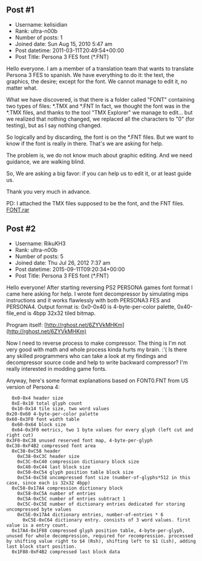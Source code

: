 ## Post #1
- Username: kelisidian
- Rank: ultra-n00b
- Number of posts: 1
- Joined date: Sun Aug 15, 2010 5:47 am
- Post datetime: 2011-03-11T20:49:54+00:00
- Post Title: Persona 3 FES font (*.FNT)

Hello everyone. I am a member of a translation team that wants to translate Persona 3 FES to spanish. We have everything to do it: the text, the graphics, the desire; except for the font. We cannot manage to edit it, no matter what.

What we have discovered, is that there is a folder called "FONT" containing two types of files: *.TMX and *.FNT 
In fact, we thought the font was in the *.TMX files, and thanks to the tool "TMX Explorer" we manage to edit... but we realized that nothing changed, we replaced all the characters to "0" (for testing), but as I say nothing changed.

So logically and by discarding, the font is on the *.FNT files. But we want to know if the font is really in there. That's we are asking for help.

The problem is, we do not know much about graphic editing. And we need guidance, we are walking blind.

So, We are asking a big favor: if you can help us to edit it, or at least guide us.

Thank you very much in advance.

PD: I attached the TMX files supposed to be the font, and the FNT files.
[FONT.rar](https://xentaxbackup.github.io/file/4046_FONT.rar)
## Post #2
- Username: RikuKH3
- Rank: ultra-n00b
- Number of posts: 5
- Joined date: Thu Jul 26, 2012 7:37 am
- Post datetime: 2015-09-11T09:20:34+00:00
- Post Title: Persona 3 FES font (*.FNT)

Hello everyone!   After starting reversing PS2 PERSONA games font format I came here asking for help. I wrote font decompressor by simulating mips instructions and it works flawlessly with both PERSONA3 FES and PERSONA4. Output format is: 0x0-0x40 is 4-byte-per-color palette, 0x40-file_end is 4bpp 32x32 tiled bitmap.


Program itself:
[http://rghost.net/6ZYVkMHKm](http://rghost.net/6ZYVkMHKm)

Now I need to reverse process to make compressor. The thing is I'm not very good with math and whole process kinda hurts my brain.  :'( Is there any skilled programmers who can take a look at my findings and decompressor source code and help to write backward compressor? I'm really interested in modding game fonts.

Anyway, here's some format explanations based on FONT0.FNT from US version of Persona 4:

```
  0x0-0x4 header size
  0xE-0x10 total glyph count
  0x10-0x14 tile size, two word values
0x20-0x60 4-byte-per-color palette
0x60-0x3F0 font width table
  0x60-0x64 block size
  0x64-0x3F0 metrics, two 1 byte values for every glyph (left cut and right cut)
0x3F0-0xC38 unused reserved font map, 4-byte-per-glyph
0xC38-0xF4B2 compressed font area
  0xC38-0xC58 header
    0xC38-0xC3C header size
    0xC3C-0xC40 compression dictionary block size
    0xC40-0xC44 last block size
    0xC50-0xC54 glyph position table block size
    0xC54-0xC58 uncompressed font size (number-of-glyphs*512 in this case, since each is 32x32 4bpp)
  0xC58-0x17A4 compression dictionary block
    0xC58-0xC5A number of entries
    0xC5A-0xC5C number of entries subtract 1
    0xC5C-0xC5E number of dictionary entries dedicated for storing uncompressed byte values
    0xC5E-0x17A4 dictionary entries, number-of-entries * 6
      0xC5E-0xC64 dictionary entry. consists of 3 word values. first value is a entry count.
  0x17A4-0x1F88 compressed glyph position table, 4-byte-per-glyph, unused for whole decompression, required for recompression. processed by shifting value right to $4 (Rsh), shifting left to $1 (Lsh), adding last block start position.
  0x1F88-0xF4B2 compressed last block data
```
